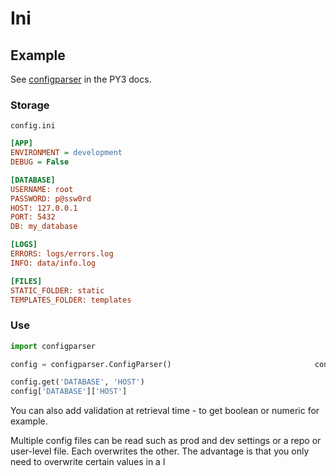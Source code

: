 # Ini

## Example

See [configparser](https://docs.python.org/3/library/configparser.html) in the PY3 docs.

### Storage

`config.ini`

```ini
[APP]
ENVIRONMENT = development
DEBUG = False

[DATABASE]
USERNAME: root
PASSWORD: p@ssw0rd
HOST: 127.0.0.1
PORT: 5432
DB: my_database

[LOGS]
ERRORS: logs/errors.log
INFO: data/info.log

[FILES]
STATIC_FOLDER: static
TEMPLATES_FOLDER: templates
```

### Use

```python
import configparser

config = configparser.ConfigParser()                                config.read("config.ini")

config.get('DATABASE', 'HOST')
config['DATABASE']['HOST']
```

You can also add validation at retrieval time - to get boolean or numeric for example.

Multiple config files can be read such as prod and dev settings or a repo or user-level file. Each overwrites the other. The advantage is that you only need to overwrite certain values in a l
<!--stackedit_data:
eyJoaXN0b3J5IjpbLTcxMjg3MjQyNl19
-->
